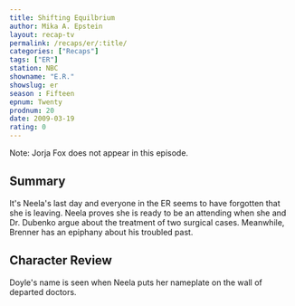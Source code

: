 ```yaml
---
title: Shifting Equilbrium
author: Mika A. Epstein
layout: recap-tv
permalink: /recaps/er/:title/
categories: ["Recaps"]
tags: ["ER"]
station: NBC
showname: "E.R."
showslug: er
season : Fifteen  
epnum: Twenty  
prodnum: 20    
date: 2009-03-19
rating: 0
---
```


Note: Jorja Fox does not appear in this episode.

## Summary  
  
It's Neela's last day and everyone in the ER seems to have forgotten that she is leaving. Neela proves she is ready to be an attending when she and Dr. Dubenko argue about the treatment of two surgical cases. Meanwhile, Brenner has an epiphany about his troubled past.

## Character Review  
  
Doyle's name is seen when Neela puts her nameplate on the wall of departed doctors.
